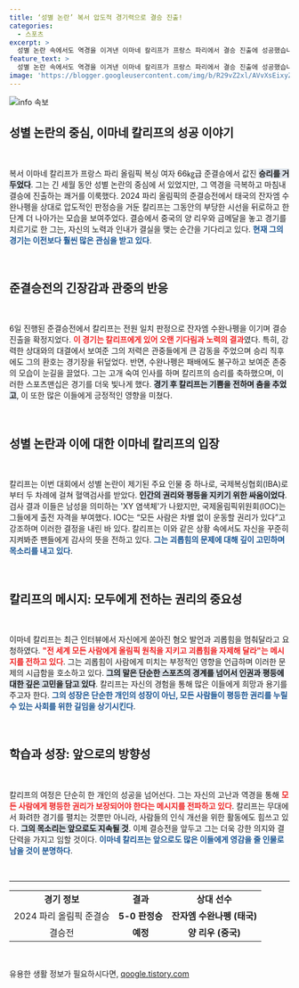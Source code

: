 ```yaml
---
title: ‘성별 논란’ 복서 압도적 경기력으로 결승 진출!
categories:
  - 스포츠
excerpt: >
  성별 논란 속에서도 역경을 이겨낸 이마네 칼리프가 프랑스 파리에서 결승 진출에 성공했습니다. 과연 금메달의 주인공이 될 수 있을까요? 칼리프의 감동적인 승리와 그의 메시지를 확인해보세요!
feature_text: >
  성별 논란 속에서도 역경을 이겨낸 이마네 칼리프가 프랑스 파리에서 결승 진출에 성공했습니다. 과연 금메달의 주인공이 될 수 있을까요? 칼리프의 감동적인 승리와 그의 메시지를 확인해보세요!
image: 'https://blogger.googleusercontent.com/img/b/R29vZ2xl/AVvXsEixyZcFfHzMRdzZMjFBmAUKJYCLCGyLL1o632UiGVXcaFdKo_bkvkuCioo0uUKlGfBVcT3P84aROyZIXSBEx3Aw5nCQ3pTgDom1WDC4m8eifvWiAmWEEVb4x6G_l8C0QH225ldMjyaFvpxGEBGNO37VmDTDMHGhJPq73UglMfDca1-0aw/s1600/blogspot.png'
---
```


<p><img src="https://blogger.googleusercontent.com/img/b/R29vZ2xl/AVvXsEixyZcFfHzMRdzZMjFBmAUKJYCLCGyLL1o632UiGVXcaFdKo_bkvkuCioo0uUKlGfBVcT3P84aROyZIXSBEx3Aw5nCQ3pTgDom1WDC4m8eifvWiAmWEEVb4x6G_l8C0QH225ldMjyaFvpxGEBGNO37VmDTDMHGhJPq73UglMfDca1-0aw/s1600/blogspot.png" alt="info 속보" /></p>

<h2 data-ke-size="size26">성별 논란의 중심, 이마네 칼리프의 성공 이야기</h2>

<p data-ke-size="size16">&nbsp;</p>

<p>복서 이마네 칼리프가 프랑스 파리 올림픽 복싱 여자 66㎏급 준결승에서 값진 <b><span style="background-color: #21538527;">승리를 거두었다</span></b>. 그는 긴 세월 동안 성별 논란의 중심에 서 있었지만, 그 역경을 극복하고 마침내 결승에 진출하는 쾌거를 이룩했다. 2024 파리 올림픽의 준결승전에서 태국의 잔자엠 수완나펭을 상대로 압도적인 판정승을 거둔 칼리프는 그동안의 부당한 시선을 뒤로하고 한 단계 더 나아가는 모습을 보여주었다. 결승에서 중국의 양 리우와 금메달을 놓고 경기를 치르기로 한 그는, 자신의 노력과 인내가 결실을 맺는 순간을 기다리고 있다. <b><span style="color: #1a5490;">현재 그의 경기는 이전보다 훨씬 많은 관심을 받고 있다</span></b>. </p>

<p data-ke-size="size16">&nbsp;</p>

<h2 data-ke-size="size26">준결승전의 긴장감과 관중의 반응</h2>

<p data-ke-size="size16">&nbsp;</p>

<p>6일 진행된 준결승전에서 칼리프는 전원 일치 판정으로 잔자엠 수완나펭을 이기며 결승 진출을 확정지었다. <b><span style="color: #ee2323;">이 경기는 칼리프에게 있어 오랜 기다림과 노력의 결과</span></b>였다. 특히, 강력한 상대와의 대결에서 보여준 그의 저력은 관중들에게 큰 감동을 주었으며 승리 직후에도 그의 환호는 경기장을 뒤덮었다. 반면, 수완나펭은 패배에도 불구하고 보여준 존중의 모습이 눈길을 끌었다. 그는 고개 숙여 인사를 하며 칼리프의 승리를 축하했으며, 이러한 스포츠맨십은 경기를 더욱 빛나게 했다. <b><span style="background-color: #21538527;">경기 후 칼리프는 기쁨을 전하며 춤을 추었고</span></b>, 이 또한 많은 이들에게 긍정적인 영향을 미쳤다. </p>

<p data-ke-size="size16">&nbsp;</p>

<h2 data-ke-size="size26">성별 논란과 이에 대한 이마네 칼리프의 입장</h2>

<p data-ke-size="size16">&nbsp;</p>

<p>칼리프는 이번 대회에서 성별 논란이 제기된 주요 인물 중 하나로, 국제복싱협회(IBA)로부터 두 차례에 걸쳐 혈액검사를 받았다. <b><span style="background-color: #21538527;">인간의 권리와 평등을 지키기 위한 싸움이었다</span></b>. 검사 결과 이들은 남성을 의미하는 'XY 염색체'가 나왔지만, 국제올림픽위원회(IOC)는 그들에게 출전 자격을 부여했다. IOC는 “모든 사람은 차별 없이 운동할 권리가 있다”고 강조하며 이러한 결정을 내린 바 있다. 칼리프는 이와 같은 상황 속에서도 자신을 꾸준히 지켜봐준 팬들에게 감사의 뜻을 전하고 있다. <b><span style="color: #1a5490;">그는 괴롭힘의 문제에 대해 깊이 고민하며 목소리를 내고 있다</span></b>. </p>

<p data-ke-size="size16">&nbsp;</p>

<h2 data-ke-size="size26">칼리프의 메시지: 모두에게 전하는 권리의 중요성</h2>

<p data-ke-size="size16">&nbsp;</p>

<p>이마네 칼리프는 최근 인터뷰에서 자신에게 쏟아진 혐오 발언과 괴롭힘을 멈춰달라고 요청하였다. <b><span style="color: #ee2323;">"전 세계 모든 사람에게 올림픽 원칙을 지키고 괴롭힘을 자제해 달라"는 메시지를 전하고 있다</span></b>. 그는 괴롭힘이 사람에게 미치는 부정적인 영향을 언급하며 이러한 문제의 시급함을 호소하고 있다. <b><span style="background-color: #21538527;">그의 말은 단순한 스포츠의 경계를 넘어서 인권과 평등에 대한 깊은 고민을 담고 있다</span></b>. 칼리프는 자신의 경험을 통해 많은 이들에게 희망과 용기를 주고자 한다. <b><span style="color: #1a5490;">그의 성장은 단순한 개인의 성장이 아닌, 모든 사람들이 평등한 권리를 누릴 수 있는 사회를 위한 길임을 상기시킨다</span></b>. </p>

<p data-ke-size="size16">&nbsp;</p>

<h2 data-ke-size="size26">학습과 성장: 앞으로의 방향성</h2>

<p data-ke-size="size16">&nbsp;</p>

<p>칼리프의 여정은 단순히 한 개인의 성공을 넘어선다. 그는 자신의 고난과 역경을 통해 <b><span style="color: #ee2323;">모든 사람에게 평등한 권리가 보장되어야 한다는 메시지를 전파하고 있다</span></b>. 칼리프는 무대에서 화려한 경기를 펼치는 것뿐만 아니라, 사람들의 인식 개선을 위한 활동에도 힘쓰고 있다. <b><span style="background-color: #21538527;">그의 목소리는 앞으로도 지속될 것</span></b>. 이제 결승전을 앞두고 그는 더욱 강한 의지와 결단력을 가지고 임할 것이다. <b><span style="color: #1a5490;">이마네 칼리프는 앞으로도 많은 이들에게 영감을 줄 인물로 남을 것이 분명하다</span></b>. </p>

<p data-ke-size="size16">&nbsp;</p>

<hr>

<table style="width: 100%; border-collapse: collapse;">
<tr>
<td style="text-align: center; height: 30px;"><b>경기 정보</b></td>
<td style="text-align: center; height: 30px;"><b>결과</b></td>
<td style="text-align: center; height: 30px;"><b>상대 선수</b></td>
</tr>
<tr>
<td style="text-align: center; height: 30px;">2024 파리 올림픽 준결승</td>
<td style="text-align: center; height: 30px;"><b>5-0 판정승</b></td>
<td style="text-align: center; height: 30px;"><b>잔자엠 수완나펭 (태국)</b></td>
</tr>
<tr>
<td style="text-align: center; height: 30px;">결승전</td>
<td style="text-align: center; height: 30px;"><b>예정</b></td>
<td style="text-align: center; height: 30px;"><b>양 리우 (중국)</b></td>
</tr>
</table>

<p data-ke-size="size16">&nbsp;</p>
유용한 생활 정보가 필요하시다면, <a href="https://qoogle.tistory.com" rel="dofollow">qoogle.tistory.com</a>


